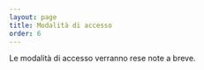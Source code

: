 ```yaml
---
layout: page
title: Modalità di accesso
order: 6
---
```


Le modalità di accesso verranno rese note a breve.
